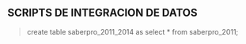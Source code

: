 ## SCRIPTS DE INTEGRACION DE DATOS
>create table saberpro_2011_2014 as select * from saberpro_2011;
